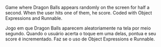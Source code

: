 Game where Dragon Balls appears randomly on the screen for
half a second. When the user hits one of them, he score. Coded
with Object Expressions and Runnable.

Jogo em que Dragon Balls aparecem aleatoriamente na tela por
meio segundo. Quando o  usuário acerta o toque em uma delas,
pontua e seu score é incrementado. Faz se o uso de Object
Expressions e Runnable.
